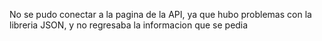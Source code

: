 No se pudo conectar a la pagina de la API, ya que hubo problemas con la libreria JSON, y no regresaba la informacion que se pedia
